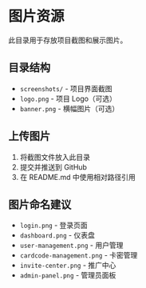 # 图片资源

此目录用于存放项目截图和展示图片。

## 目录结构

- `screenshots/` - 项目界面截图
- `logo.png` - 项目 Logo（可选）
- `banner.png` - 横幅图片（可选）

## 上传图片

1. 将截图文件放入此目录
2. 提交并推送到 GitHub
3. 在 README.md 中使用相对路径引用

## 图片命名建议

- `login.png` - 登录页面
- `dashboard.png` - 仪表盘
- `user-management.png` - 用户管理
- `cardcode-management.png` - 卡密管理
- `invite-center.png` - 推广中心
- `admin-panel.png` - 管理员面板

